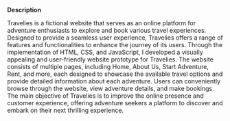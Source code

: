 **Description**

Travelies is a fictional website that serves as an online platform for adventure enthusiasts to explore and book various travel experiences. Designed to provide a seamless user experience, Travelies offers a range of features and functionalities to enhance the journey of its users. Through the implementation of HTML, CSS, and JavaScript, I developed a visually appealing and user-friendly website prototype for Travelies. The website consists of multiple pages, including Home, About Us, Start Adventure, Rent, and more, each designed to showcase the available travel options and provide detailed information about each adventure. Users can conveniently browse through the website, view adventure details, and make bookings. The main objective of Travelies is to improve the online presence and customer experience, offering adventure seekers a platform to discover and embark on their next thrilling experience.
